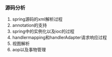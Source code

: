 ### 源码分析
1. spring源码的xml解析过程
2. annotation的支持
3. spring中的实例化以及ioc的过程
4. handlermapping和handlerAdapter请求响应过程
5. 视图解析
6. aop以及事物管理